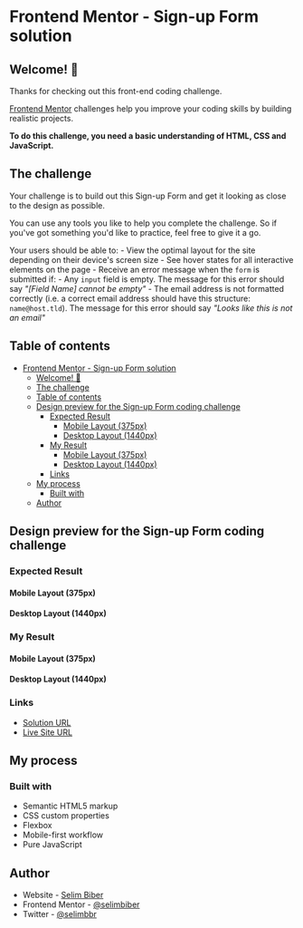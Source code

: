 # Frontend Mentor - Sign-up Form solution

## Welcome! 👋

Thanks for checking out this front-end coding challenge.

[Frontend Mentor](https://www.frontendmentor.io) challenges help you improve your coding skills by building realistic projects.

**To do this challenge, you need a basic understanding of HTML, CSS and JavaScript.**

## The challenge

Your challenge is to build out this Sign-up Form and get it looking as close to the design as possible.

You can use any tools you like to help you complete the challenge. So if you've got something you'd like to practice, feel free to give it a go.

Your users should be able to: - View the optimal layout for the site depending on their device's screen size - See hover states for all interactive elements on the page - Receive an error message when the `form` is submitted if: - Any `input` field is empty. The message for this error should say *"[Field Name] cannot be empty"* - The email address is not formatted correctly (i.e. a correct email address should have this structure: `name@host.tld`). The message for this error should say *"Looks like this is not an email"*

## Table of contents
- [Frontend Mentor - Sign-up Form solution](#frontend-mentor---sign-up-form-solution)
  - [Welcome! 👋](#welcome-)
  - [The challenge](#the-challenge)
  - [Table of contents](#table-of-contents)
  - [Design preview for the Sign-up Form coding challenge](#design-preview-for-the-sign-up-form-coding-challenge)
    - [Expected Result](#expected-result)
      - [Mobile Layout (375px)](#mobile-layout-375px)
      - [Desktop Layout (1440px)](#desktop-layout-1440px)
    - [My Result](#my-result)
      - [Mobile Layout (375px)](#mobile-layout-375px-1)
      - [Desktop Layout (1440px)](#desktop-layout-1440px-1)
    - [Links](#links)
  - [My process](#my-process)
    - [Built with](#built-with)
  - [Author](#author)

## Design preview for the Sign-up Form coding challenge

### Expected Result

#### Mobile Layout (375px)

#### Desktop Layout (1440px)

### My Result

#### Mobile Layout (375px)

#### Desktop Layout (1440px)

### Links

- [Solution URL]()
- [Live Site URL]()

## My process

### Built with

- Semantic HTML5 markup
- CSS custom properties
- Flexbox
- Mobile-first workflow
- Pure JavaScript

## Author

- Website - [Selim Biber](https://www.selimbiber.dev)
- Frontend Mentor - [@selimbiber](https://www.frontendmentor.io/profile/selimbiber)
- Twitter - [@selimbbr](https://www.twitter.com/selimbbr)